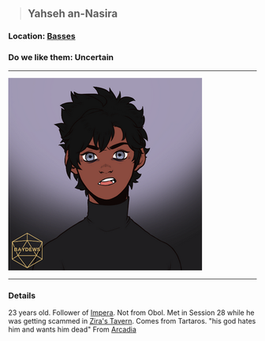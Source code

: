 >## Yahseh an-Nasira

### Location: [Basses](../../Locations/Basses.md)

### Do we like them: Uncertain

***

![yahseh](../../../Templates/images/npc-yahseh.png "wolf guy")

***

### Details

23 years old. Follower of [Impera](../../Religion/Pantheon%20II/Impera.md). Not from Obol. Met in Session 28 while he was getting scammed in [Zira's Tavern](../../Locations/Basses.md#Zira's%20Tavern). Comes from Tartaros. "his god hates him and wants him dead"
From [Arcadia](../../Locations/Arcadia.md)